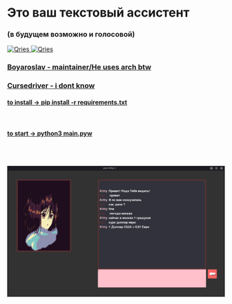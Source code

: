 <h1>Это ваш текстовый ассистент</h1>
<h3>(в будущем возможно и голосовой)</h3>




  <a href="https://github.com/cursedriver13">
         <img alt="Qries" src="https://cdn-icons-png.flaticon.com/512/889/889192.png"
         width=30" height="30">
   <a href="https://github.com/Boyaroslav">
         <img alt="Qries" src="https://bitemycoin.com/wp-content/uploads/2018/06/GitHub-Logo.png"
         width=30" height="30">
 <br />
  <h3>Boyaroslav - maintainer/He uses arch btw</h3>
  <h3>Cursedriver - i dont know</h3>
  
  
  <h4>to install -> pip install -r requirements.txt</h4>
  <br/>
  <h4>to start -> python3 main.pyw</h4>

  <br/>
  <br/>
  
![Image alt](https://github.com/Boyaroslav/my_kitty/raw/master/scr/kitty_screenshot.png)

